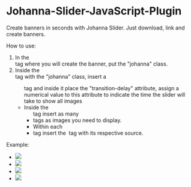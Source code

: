 # Johanna-Slider-JavaScript-Plugin
Create banners in seconds with Johanna Slider.
Just download, link and create banners.

How to use:
1. In the <div> tag where you will create the banner, put the "johanna" class.
2. Inside the <div> tag with the "johanna" class, insert a <ul> tag and inside it place the "transition-delay" attribute, assign a numerical value to this attribute to indicate the time the slider will take to show all images
3. Inside the <ul> tag insert as many <li> tags as images you need to display.
4. Within each <li> tag insert the <img> tag with its respective source.

Example:

<div class="my-banner-container">
  <div class="johanna my-other-class">
    <ul transition-delay="3">
      <li><img src="./img/img1.jpg"></li>
      <li><img src="./img/img2.jpg"></li>
      <li><img src="./img/img3.jpg"></li>
      <li><img src="./img/img4.jpg"></li>
    </ul>
  </div>
</div>
